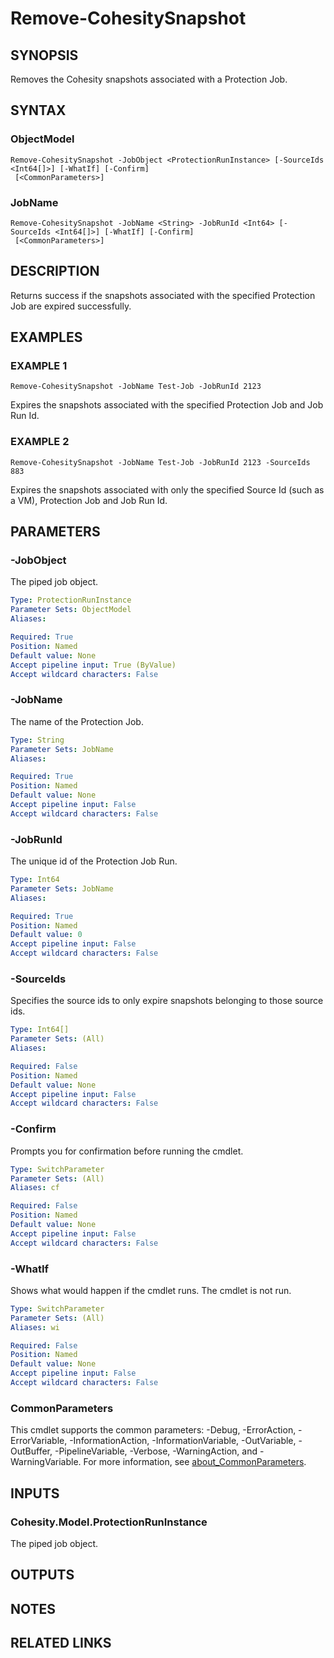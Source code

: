# Remove-CohesitySnapshot

## SYNOPSIS
Removes the Cohesity snapshots associated with a Protection Job.

## SYNTAX

### ObjectModel
```
Remove-CohesitySnapshot -JobObject <ProtectionRunInstance> [-SourceIds <Int64[]>] [-WhatIf] [-Confirm]
 [<CommonParameters>]
```

### JobName
```
Remove-CohesitySnapshot -JobName <String> -JobRunId <Int64> [-SourceIds <Int64[]>] [-WhatIf] [-Confirm]
 [<CommonParameters>]
```

## DESCRIPTION
Returns success if the snapshots associated with the specified Protection Job are expired successfully.

## EXAMPLES

### EXAMPLE 1
```
Remove-CohesitySnapshot -JobName Test-Job -JobRunId 2123
```

Expires the snapshots associated with the specified Protection Job and Job Run Id.

### EXAMPLE 2
```
Remove-CohesitySnapshot -JobName Test-Job -JobRunId 2123 -SourceIds 883
```

Expires the snapshots associated with only the specified Source Id (such as a VM), Protection Job and Job Run Id.

## PARAMETERS

### -JobObject
The piped job object.

```yaml
Type: ProtectionRunInstance
Parameter Sets: ObjectModel
Aliases:

Required: True
Position: Named
Default value: None
Accept pipeline input: True (ByValue)
Accept wildcard characters: False
```

### -JobName
The name of the Protection Job.

```yaml
Type: String
Parameter Sets: JobName
Aliases:

Required: True
Position: Named
Default value: None
Accept pipeline input: False
Accept wildcard characters: False
```

### -JobRunId
The unique id of the Protection Job Run.

```yaml
Type: Int64
Parameter Sets: JobName
Aliases:

Required: True
Position: Named
Default value: 0
Accept pipeline input: False
Accept wildcard characters: False
```

### -SourceIds
Specifies the source ids to only expire snapshots belonging to those source ids.

```yaml
Type: Int64[]
Parameter Sets: (All)
Aliases:

Required: False
Position: Named
Default value: None
Accept pipeline input: False
Accept wildcard characters: False
```

### -Confirm
Prompts you for confirmation before running the cmdlet.

```yaml
Type: SwitchParameter
Parameter Sets: (All)
Aliases: cf

Required: False
Position: Named
Default value: None
Accept pipeline input: False
Accept wildcard characters: False
```

### -WhatIf
Shows what would happen if the cmdlet runs.
The cmdlet is not run.

```yaml
Type: SwitchParameter
Parameter Sets: (All)
Aliases: wi

Required: False
Position: Named
Default value: None
Accept pipeline input: False
Accept wildcard characters: False
```

### CommonParameters
This cmdlet supports the common parameters: -Debug, -ErrorAction, -ErrorVariable, -InformationAction, -InformationVariable, -OutVariable, -OutBuffer, -PipelineVariable, -Verbose, -WarningAction, and -WarningVariable. For more information, see [about_CommonParameters](http://go.microsoft.com/fwlink/?LinkID=113216).

## INPUTS

### Cohesity.Model.ProtectionRunInstance
The piped job object.

## OUTPUTS

## NOTES

## RELATED LINKS
